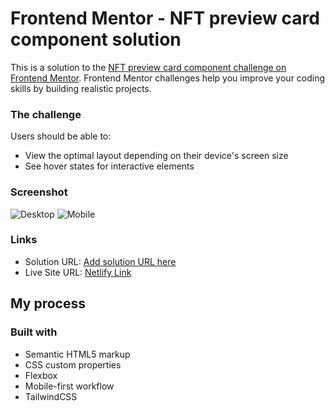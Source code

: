 # Frontend Mentor - NFT preview card component solution

This is a solution to the [NFT preview card component challenge on Frontend Mentor](https://www.frontendmentor.io/challenges/nft-preview-card-component-SbdUL_w0U). Frontend Mentor challenges help you improve your coding skills by building realistic projects.

### The challenge

Users should be able to:

- View the optimal layout depending on their device's screen size
- See hover states for interactive elements

### Screenshot

![Desktop](/final-desktop.png)
![Mobile](/final-mobile.png)

### Links

- Solution URL: [Add solution URL here](https://your-solution-url.com)
- Live Site URL: [Netlify Link](https://tiny-palmier-d71de4.netlify.app/)

## My process

### Built with

- Semantic HTML5 markup
- CSS custom properties
- Flexbox
- Mobile-first workflow
- TailwindCSS
